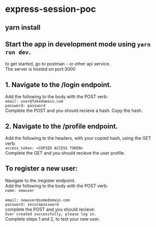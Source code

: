 # express-session-poc<br />

## yarn install

## Start the app in development mode using `yarn run dev`.
to get started, go to postman - or other api service.<br />
The server is hosted on port:3000<br />

## 1. Navigate to the /login endpoint.<br />
Add the following to the body with the POST verb:<br />
`email: user@fakedomain.com`<br />
`password: password`<br />
Complete the POST and you should recieve a hash. Copy the hash.<br />

## 2. Navigate to the /profile endpoint.<br />
Add the following to the headers, with your copied hash, using the GET verb:<br />
`access_token: <COPIED ACCESS TOKEN>`<br />
Complete the GET and you should recieve the user profile.<br />

## To register a new user:<br /> 
Navigate to the /register endpoint.<br />
Add the following to the body with the POST verb:<br />
`name: newuser`<br /><br />
`email: newuser@somedomain.com`<br />
`password: securepassword`<br />
complete the POST and you should recieve:<br />
`User created successfully, please log in.`<br />
Complete steps 1 and 2, to test your new user.<br />
